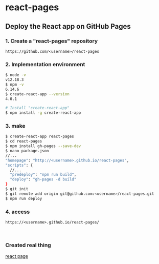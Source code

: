 # react-pages

## Deploy the React app on GitHub Pages

### 1. Create a "react-pages" repository
```http
https://github.com/<username>/react-pages
```

### 2. Implementation environment
```sh
$ node -v
v12.18.3
$ npm -v
6.14.6
$ create-react-app --version
4.0.1

# Install "create-react-app"
$ npm install -g create-react-app
```

### 3. make
```sh
$ create-react-app react-pages
$ cd react-pages
$ npm install gh-pages --save-dev
$ nano package.json
//...
"homepage": "http://<username>.github.io/react-pages",
"scripts": {
  //...
  "predeploy": "npm run build",
  "deploy": "gh-pages -d build"
}
$ git init
$ git remote add origin git@github.com:<username>/react-pages.git
$ npm run deploy
```


### 4. access
```http
https://<username>.github.io/react-pages/
```

<br>

### Created real thing
[react page](https://scgajge12.github.io/react-pages/)

